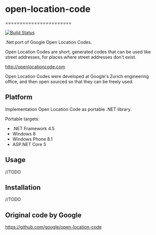 # open-location-code
=======================

[![Build Status](https://travis-ci.org/DVDpro/open-location-code.svg)](https://travis-ci.org/DVDpro/open-location-code)

.Net port of Google Open Location Codes.

Open Location Codes are short, generated codes that can be used like street addresses, for places where street addresses don't exist.

http://openlocationcode.com

Open Location Codes were developed at Google's Zurich engineering office, and then open sourced so that they can be freely used.

Platform
-----
Implementation Open Location Code as portable .NET library. 

Portable targets:
* .NET Framework 4.5
* Windows 8
* Windows Phone 8.1
* ASP.NET Core 5
 

Usage
-----
//TODO

Installation
------------
//TODO

Original code by Google
-----------------------

https://github.com/google/open-location-code
